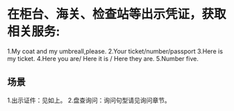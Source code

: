 # 在柜台、海关、检查站等出示凭证，获取相关服务: 
1.My coat and my umbreall,please.
2.Your ticket/number/passport
3.Here is my ticket.
4.Here you are/ Here it is / Here they are.
5.Number five.

## 场景
1.出示证件：见如上。
2.盘查询问：询问句型请见询问章节。
